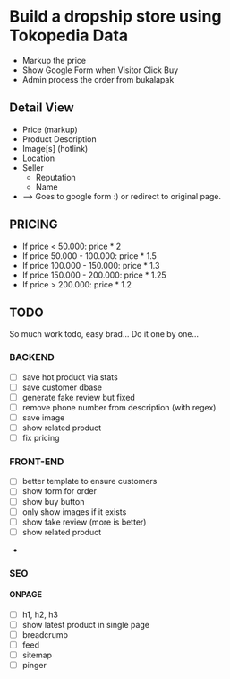 
# Build a dropship store using Tokopedia Data
- Markup the price
- Show Google Form when Visitor Click Buy
- Admin process the order from bukalapak

## Detail View
- Price (markup)
- Product Description
- Image[s] (hotlink)
- Location
- Seller
  - Reputation
  - Name
- <Buy Now Button> --> Goes to google form :) or redirect to original
  page.

## PRICING
- If price < 50.000: price * 2
- If price 50.000 - 100.000: price * 1.5
- If price 100.000 - 150.000: price * 1.3
- If price 150.000 - 200.000: price * 1.25
- If price > 200.000: price * 1.2

## TODO

So much work todo, easy brad... Do it one by one...

### BACKEND
- [ ] save hot product via stats
- [ ] save customer dbase
- [ ] generate fake review but fixed
- [ ] remove phone number from description (with regex)
- [ ] save image
- [ ] show related product
- [ ] fix pricing

### FRONT-END
- [ ] better template to ensure customers
- [ ] show form for order
- [ ] show buy button
- [ ] only show images if it exists
- [ ] show fake review (more is better)
- [ ] show related product
- 

### SEO
#### ONPAGE
- [ ] h1, h2, h3
- [ ] show latest product in single page
- [ ] breadcrumb
- [ ] feed
- [ ] sitemap
- [ ] pinger
